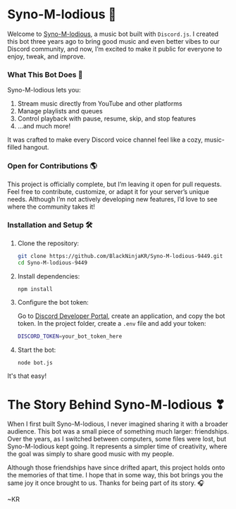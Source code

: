 # Syno-M-lodious 🎵
Welcome to [Syno-M-lodious](https://github.com/BlackNinjaKR/Syno-M-lodious-9449), a music bot built with `Discord.js`. I created this bot three years ago to bring good music and even better vibes to our Discord community, and now, I’m excited to make it public for everyone to enjoy, tweak, and improve.

### What This Bot Does 🎉

Syno-M-lodious lets you:

1. Stream music directly from YouTube and other platforms
2. Manage playlists and queues
3. Control playback with pause, resume, skip, and stop features
4. …and much more!

It was crafted to make every Discord voice channel feel like a cozy, music-filled hangout.

### Open for Contributions 🌎
This project is officially complete, but I’m leaving it open for pull requests. Feel free to contribute, customize, or adapt it for your server’s unique needs. Although I’m not actively developing new features, I’d love to see where the community takes it!

### Installation and Setup 🛠️

1. Clone the repository:

   ``` bash
   git clone https://github.com/BlackNinjaKR/Syno-M-lodious-9449.git
   cd Syno-M-lodious-9449
   ```

2. Install dependencies:

    ``` bash
    npm install
   ```

3. Configure the bot token:

    Go to [Discord Developer Portal](https://discord.com/developers/applications), create an application, and copy the bot token.
    In the project folder, create a `.env` file and add your token:
    
    ``` bash
    DISCORD_TOKEN=your_bot_token_here
    ```

4. Start the bot:

    ```
    node bot.js
    ```

It's that easy!

# The Story Behind Syno-M-lodious ❣
When I first built Syno-M-lodious, I never imagined sharing it with a broader audience. This bot was a small piece of something much larger: friendships. Over the years, as I switched between computers, some files were lost, but Syno-M-lodious kept going. It represents a simpler time of creativity, where the goal was simply to share good music with my people.

Although those friendships have since drifted apart, this project holds onto the memories of that time. I hope that in some way, this bot brings you the same joy it once brought to us. Thanks for being part of its story. 🎧

~KR



